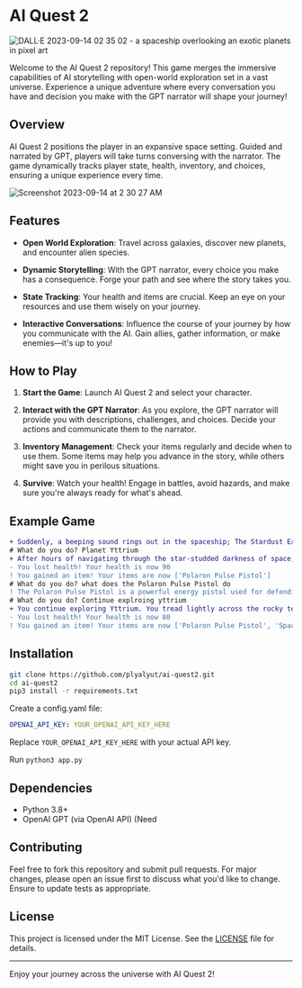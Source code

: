 


# AI Quest 2
![DALL·E 2023-09-14 02 35 02 - a spaceship overlooking an exotic planets in pixel art](https://github.com/plyalyut/ai-quest2/assets/22432684/636d7400-1ea1-4ca9-8f5d-e6c37574747d)

Welcome to the AI Quest 2 repository! This game merges the immersive capabilities of AI storytelling with open-world exploration set in a vast universe. Experience a unique adventure where every conversation you have and decision you make with the GPT narrator will shape your journey!

## Overview

AI Quest 2 positions the player in an expansive space setting. Guided and narrated by GPT, players will take turns conversing with the narrator. The game dynamically tracks player state, health, inventory, and choices, ensuring a unique experience every time.


![Screenshot 2023-09-14 at 2 30 27 AM](https://github.com/plyalyut/ai-quest2/assets/22432684/ca86cdfa-f947-4872-a248-09cc944b6ff6)

## Features

- **Open World Exploration**: Travel across galaxies, discover new planets, and encounter alien species.
  
- **Dynamic Storytelling**: With the GPT narrator, every choice you make has a consequence. Forge your path and see where the story takes you.
  
- **State Tracking**: Your health and items are crucial. Keep an eye on your resources and use them wisely on your journey.

- **Interactive Conversations**: Influence the course of your journey by how you communicate with the AI. Gain allies, gather information, or make enemies—it's up to you!

## How to Play

1. **Start the Game**: Launch AI Quest 2 and select your character.
  
2. **Interact with the GPT Narrator**: As you explore, the GPT narrator will provide you with descriptions, challenges, and choices. Decide your actions and communicate them to the narrator.
  
3. **Inventory Management**: Check your items regularly and decide when to use them. Some items may help you advance in the story, while others might save you in perilous situations.
  
4. **Survive**: Watch your health! Engage in battles, avoid hazards, and make sure you're always ready for what's ahead.

## Example Game

```diff
+ Suddenly, a beeping sound rings out in the spaceship; The Stardust Explorer's fuel tank is almost empty. You spot two nearby planets through the window. One is Planet Xenon, which is known for an abundant supply of fuel but frequented by space pirates. The other is safer, the misty Planet Yttrium but you're not sure if there's enough fuel. If you're fortunate, there might be some discarded medkits or tools on either planet. Which planet do you visit? Planet Xenon (known to be dangerous) or Planet Yttrium (safer but uncertain fuel supply)?
# What do you do? Planet Yttrium
+ After hours of navigating through the star-studded darkness of space, you finally reach the Planet Yttrium. It's a beaten up, rocky terrain filled with old remnants of a long-lost civilization. As you explore, you trip over an object embedded in the dirt and you lose some health. Upon closer inspection, you realize it's a 'Polaron Pulse Pistol', an ancient yet trusted weapon.
- You lost health! Your health is now 90
! You gained an item! Your items are now ['Polaron Pulse Pistol']
# What do you do? what does the Polaron Pulse Pistol do 
! The Polaron Pulse Pistol is a powerful energy pistol used for defending against alien threats. It shoots a pulse of polaron particles that can stun or incapacitate most creatures and harm mechanical devices. Use it wisely as it carries a limited amount of charges.
# What do you do? Continue explroing yttrium
+ You continue exploring Yttrium. You tread lightly across the rocky terrain, eyes warily scoping the ever-watchful twilight. As you press on, you trip over a hidden trap. The result is a fall into a shallow canyon, scrapping your elbow in the process. On a bright side, you find a half-buried item next to you.
- You lost health! Your health is now 80
! You gained an item! Your items are now ['Polaron Pulse Pistol', 'Space Compass']
```

## Installation



```bash
git clone https://github.com/plyalyut/ai-quest2.git
cd ai-quest2
pip3 install -r requirements.txt
```

Create a config.yaml file:
```yaml
OPENAI_API_KEY: YOUR_OPENAI_API_KEY_HERE
```
Replace `YOUR_OPENAI_API_KEY_HERE` with your actual API key.

Run 
`python3 app.py`

## Dependencies

- Python 3.8+
- OpenAI GPT (via OpenAI API) (Need 

## Contributing

Feel free to fork this repository and submit pull requests. For major changes, please open an issue first to discuss what you'd like to change. Ensure to update tests as appropriate.

## License

This project is licensed under the MIT License. See the [LICENSE](LICENSE) file for details.

---

Enjoy your journey across the universe with AI Quest 2!
